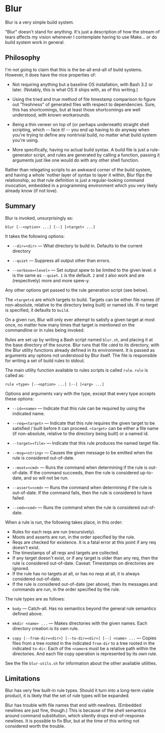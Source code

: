 Blur
====

Blur is a very simple build system.

"Blur" doesn't stand for anything. It's just a description of how
the stream of tears affects my vision whenever I contemplate having
to use Make... or do build system work in general.


Philosophy
----------

I'm not going to claim that this is the be-all end-all of build
systems. However, it does have the nice properties of:

* Not requiring anything but a baseline OS installation, with Bash 3.2
  or later. (Notably, this is what OS X ships with, as of this writing.)

* Using the tried and true method of file timestamp comparison to figure out
  "freshness" of generated files with respect to dependencies. Sure, this
  has shortcomings, but at least those shortcomings are well understood,
  with known workarounds.

* Being a thin veneer on top of (or perhaps underneath) straight shell
  scripting, which -- face it! -- you end up having to do anyway when you're
  trying to define any nontrivial build, no matter what build system you're
  using.

* More specifically, having no actual build syntax. A build file is just
  a rule-generator script, and rules are generated by calling a function,
  passing it arguments just like one would do with any other shell function.

Rather than relegating scripts to an awkward corner of the build system,
and having a whole 'nother layer of syntax to layer it within, Blur flips
the relationship, so that rule definition is just a regular-looking command
invocation, embedded in a programming environment which you very likely
already know (if not love).


Summary
-------

Blur is invoked, unsurprisingly as:

```
blur [--<option> ...] [--] [<target> ...]
```

It takes the following options:

* `--dir=<dir>` &mdash; What directory to build in. Defaults to the
  current directory

* `--quiet` &mdash; Suppress all output other than errors.

* `--verbose=<level>` &mdash; Set output spew to be limited to the given
  level. `0` is the same as `--quiet`. `1` is the default. `2` and `3`
  also work and are (respectively) more and more spew-y.

Any other options get passed to the rule generation script (see below).

The `<target>`s are which targets to build. Targets can be either file
names (if non-absolute, relative to the directory being built) or
named ids. If no target is specified, it defaults to `build`.

On a given run, Blur will only ever attempt to satisfy a given target
at most once, no matter how many times that target is mentioned on the
commandline or in rules being invoked.

Rules are set up by writing a Bash script named `blur.sh`, and
placing it at the base directory of the source. Blur runs that file
`cd`ed to its directory, with the Blur utility functions already
defined in its environment. It is passed as arguments any options
not understood by Blur itself. The file is responsible for writing a
set of build rules to stdout.

The main utility function available to rules scripts is called `rule`.
`rule` is called as:

```
rule <type> [--<option> ...] [--] [<arg> ...]
```

Options and arguments vary with the type, except that every type accepts
these options:

* `--id=<name>` &mdash; Indicate that this rule can be required by using
  the indicated name.

* `--req=<target>` &mdash; Indicate that this rule requires the given target
  to be satisfied / built before it can proceed. `<target>` can be either
  a file name (if non-absolute, relative to the directory being built) or
  a named id.

* `--target=<file>` &mdash; Indicate that this rule produces the named target
  file.

* `--msg=<string>` &mdash; Causes the given message to be emitted when the
  rule is considered out-of-date.

* `--moot=<cmd>` &mdash; Runs the command when determining if the rule is
  out-of-date. If the command succeeds, then the rule is considered up-to-date,
  and so will not be run.

* `--assert=<cmd>` &mdash; Runs the command when determining if the rule is
  out-of-date. If the command fails, then the rule is considered to have
  failed.

* `--cmd=<cmd>` &mdash; Runs the command when the rule is considered
  out-of-date.

When a rule is run, the following takes place, in this order:

* Rules for each reqs are run (recursively).
* Moots and asserts are run, in the order specified by the rule.
* Reqs are checked for existence. It is a fatal error at this point if
  any req doesn't exist.
* The timestamps of all reqs and targets are collected.
* If any target doesn't exist, or if any target is older than any req,
  then the rule is considered out-of-date. Caveat: Timestamps on directories
  are ignored.
* If the rule has no targets at all, or has no reqs at all, it is always
  considered out-of-date.
* If the rule is considered out-of-date (per above), then its messages
  and commands are run, in the order specified by the rule.

The rule types are as follows:

* `body` &mdash; Catch-all. Has no semantics beyond the general rule
  semantics defined above.

* `mkdir <name> ...` &mdash; Makes directories with the given names. Each
  directory creation is its own rule.

* `copy [--from-dir=<dir>] [--to-dir=<dir>] [--] <name> ...` &mdash;
  Copies files from a tree rooted in the indicated `from-dir` to a
  tree rooted in the indicated `to-dir`. Each of the `<name>`s must
  be a relative path within the directories. And each file copy operation
  is represented by its own rule.

See the file `blur-utils.sh` for information about the other available
utilities.


Limitations
-----------

Blur has very few built-in rule types. Should it turn into a long-term
viable product, it is likely that the set of rule types will be expanded.

Blur has trouble with file names that end with newlines. (Embedded
newlines are just fine, though.) This is because of the shell semantics
around command substitution, which silently drops end-of-response newlines.
It is possible to fix Blur, but at the time of this writing not considered
worth the trouble.
